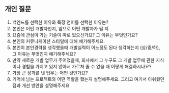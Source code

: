 ## 개인 질문
1. 백엔드를 선택한 이유와 특정 언어를 선택한 이유는? 
2. 본인은 어떤 개발자인지, 앞으로 어떤 개발자가 될 지
3. 요즘에 관심이 가는 기술이 따로 있으신가요? 그 이유는 무엇인가요?
4. 본인의 커뮤니케이션 스타일에 대해 얘기해주세요.
5. 본인이 본인경력을 생각했을때 개발실력이 어느정도 된다 생각하는지 (상/중/하), 그 이유는 무엇인지 얘기해주세요?
6. 만약 새로운 개발 업무가 주어졌을때, 회사에서 그 누구도 그 개발 업무에 관한 지식이나 경험을 가지고 있지 않아서 가르쳐 줄 수 없을 때 어떻게 해결하시나요?
7. 가장 큰 성과를 낸 업무는 어떤 것인가요?
8. 기억에 남는 프로젝트와 어떤 역할을 했는지 설명해주세요. 그리고 여기서 아쉬웠던 점과 개선 방안을 설명해주세요
